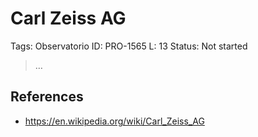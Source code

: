 # Carl Zeiss AG

Tags: Observatorio
ID: PRO-1565
L: 13
Status: Not started

> …
> 

## References

- https://en.wikipedia.org/wiki/Carl_Zeiss_AG